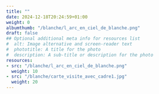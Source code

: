 ```yaml
---
title: ""
date: 2024-12-18T20:24:59+01:00
weight: 0
albumthumb: "/blanche/l_arc_en_ciel_de_blanche.png"
draft: false
## Optional additional meta info for resources list
#  alt: Image alternative and screen-reader text
#  phototitle: A title for the photo
#  description: A sub-title or description for the photo
resources:
- src: "/blanche/l_arc_en_ciel_de_blanche.png"
  weight: 10
- src: "/blanche/carte_visite_avec_cadre1.jpg"
  weight: 20
---
```

